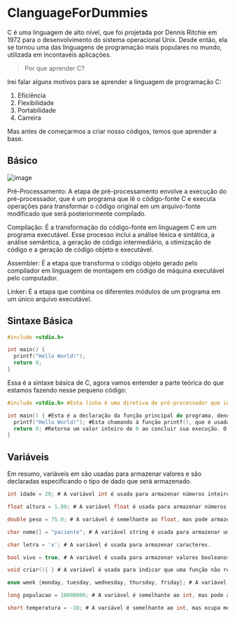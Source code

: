 # ClanguageForDummies

C é uma linguagem de alto nível, que foi projetada por Dennis Ritchie em 1972 para o desenvolvimento do sistema operacional Unix. Desde então, ela se tornou uma das linguagens de programação mais populares no mundo, utilizada em incontavéis aplicações.

> Por que aprender C?

Irei falar alguns motivos para se aprender a linguagem de programação C:

1. Eficiência
2. Flexibilidade
3. Portabilidade
4. Carreira

Mas antes de começarmos a criar nosso códigos, temos que aprender a base.

## Básico

![image](https://user-images.githubusercontent.com/123683822/218906237-08968c02-f3e5-4a42-a27a-a5cd172590f0.png)

Pré-Processamento: A etapa de pré-processamento envolve a execução do pré-processador, que é um programa que lê o código-fonte C e executa operações para transformar o código original em um arquivo-fonte modificado que será posteriormente compilado.

Compilação: É a transformação do código-fonte em linguagem C em um programa executável. Esse processo inclui a análise léxica e sintática, a análise semântica, a geração de código intermediário, a otimização de código e a geração de código objeto e executável.

Assembler: É a etapa que transforma o código objeto gerado pelo compilador em linguagem de montagem em código de máquina executável pelo computador.

Linker: É a etapa que combina os diferentes módulos de um programa em um único arquivo executável.

## Sintaxe Básica
```c
#include <stdio.h>

int main() {
  printf("Hello World!");
  return 0;
}
```
Essa é a sintaxe básica de C, agora vamos entender a parte teórica do que estamos fazendo nesse pequeno código:
```c
#include <stdio.h> #Esta linha é uma diretiva de pré-processador que inclui o arquivo de cabeçalho stdio.h. 

int main() { #Esta é a declaração da função principal do programa, denominada main(). Que é executada automáticamente quando o programa é iniciado 
  printf("Hello World!"); #Esta chamando à função printf(), que é usada para imprimir o texto "Hello World!" na tela. 
  return 0; #Retorna um valor inteiro de 0 ao concluir sua execução. O valor 0 é usado para indicar que o programa foi executado com sucesso.
}
``` 
## Variáveis 

Em resumo, variáveis em são usadas para armazenar valores e são declaradas especificando o tipo de dado que será armazenado.

```c
int idade = 20; # A variável int é usada para armazenar números inteiros.

float altura = 1.80; # A variável float é usada para armazenar números de ponto flutuante.

double peso = 75.0; # A variável é semelhante ao float, mas pode armazenar números com mais casas decimais.

char nome[] = "paciente"; # A variável string é usada para armazenar uma sequência de caracteres.

char letra = 'x'; # A variável é usada para armazenar caracteres.

bool vivo = true; # A variável é usada para armazenar valores booleanos (true ou false).

void criar(){ } # A variável é usada para indicar que uma função não retorna nenhum valor.

enum week {monday, tuesday, wednesday, thursday, friday}; # A variável é usada para criar um tipo de dado com um conjunto de valores pré-definidos.

long populacao = 10000000; # A variável é semelhante ao int, mas pode armazenar números maiores

short temperatura = -10; # A variável é semelhante ao int, mas ocupa menos espaço na memória.
```
